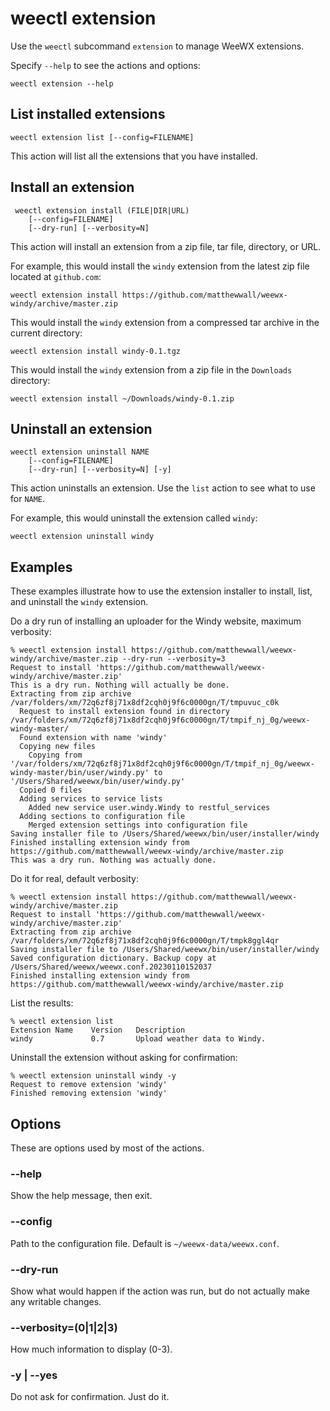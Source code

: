 # weectl extension

Use the `weectl` subcommand `extension` to manage WeeWX extensions.

Specify `--help` to see the actions and options:
```
weectl extension --help
```

## List installed extensions

    weectl extension list [--config=FILENAME]

This action will list all the extensions that you have installed.


## Install an extension

     weectl extension install (FILE|DIR|URL)
        [--config=FILENAME]
        [--dry-run] [--verbosity=N]

This action will install an extension from a zip file, tar file, directory, or
URL.

For example, this would install the `windy` extension from the latest zip file
located at `github.com`:
```shell
weectl extension install https://github.com/matthewwall/weewx-windy/archive/master.zip
```

This would install the `windy` extension from a compressed tar archive in the
current directory:
```shell
weectl extension install windy-0.1.tgz
```

This would install the `windy` extension from a zip file in the `Downloads`
directory:
```shell
weectl extension install ~/Downloads/windy-0.1.zip
```


## Uninstall an extension 

    weectl extension uninstall NAME
        [--config=FILENAME]
        [--dry-run] [--verbosity=N] [-y]

This action uninstalls an extension. Use the `list` action to see what to use
for `NAME`. 

For example, this would uninstall the extension called `windy`:
```shell
weectl extension uninstall windy
```


## Examples

These examples illustrate how to use the extension installer to install, list,
and uninstall the `windy` extension.

Do a dry run of installing an uploader for the Windy website, maximum
verbosity:

``` shell
% weectl extension install https://github.com/matthewwall/weewx-windy/archive/master.zip --dry-run --verbosity=3
Request to install 'https://github.com/matthewwall/weewx-windy/archive/master.zip'
This is a dry run. Nothing will actually be done.
Extracting from zip archive /var/folders/xm/72q6zf8j71x8df2cqh0j9f6c0000gn/T/tmpuvuc_c0k
  Request to install extension found in directory /var/folders/xm/72q6zf8j71x8df2cqh0j9f6c0000gn/T/tmpif_nj_0g/weewx-windy-master/
  Found extension with name 'windy'
  Copying new files
    Copying from '/var/folders/xm/72q6zf8j71x8df2cqh0j9f6c0000gn/T/tmpif_nj_0g/weewx-windy-master/bin/user/windy.py' to '/Users/Shared/weewx/bin/user/windy.py'
  Copied 0 files
  Adding services to service lists
    Added new service user.windy.Windy to restful_services
  Adding sections to configuration file
    Merged extension settings into configuration file
Saving installer file to /Users/Shared/weewx/bin/user/installer/windy
Finished installing extension windy from https://github.com/matthewwall/weewx-windy/archive/master.zip
This was a dry run. Nothing was actually done.
```

Do it for real, default verbosity:

```
% weectl extension install https://github.com/matthewwall/weewx-windy/archive/master.zip
Request to install 'https://github.com/matthewwall/weewx-windy/archive/master.zip'
Extracting from zip archive /var/folders/xm/72q6zf8j71x8df2cqh0j9f6c0000gn/T/tmpk8ggl4qr
Saving installer file to /Users/Shared/weewx/bin/user/installer/windy
Saved configuration dictionary. Backup copy at /Users/Shared/weewx/weewx.conf.20230110152037
Finished installing extension windy from https://github.com/matthewwall/weewx-windy/archive/master.zip
```

List the results:

```
% weectl extension list
Extension Name    Version   Description
windy             0.7       Upload weather data to Windy.
```

Uninstall the extension without asking for confirmation:

```
% weectl extension uninstall windy -y
Request to remove extension 'windy'
Finished removing extension 'windy'
```


## Options

These are options used by most of the actions.

### --help

Show the help message, then exit.

### --config

Path to the configuration file. Default is `~/weewx-data/weewx.conf`.

### --dry-run

Show what would happen if the action was run, but do not actually make any
writable changes.

### --verbosity=(0|1|2|3)

How much information to display (0-3).

### -y | --yes

Do not ask for confirmation. Just do it.
